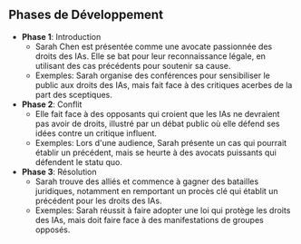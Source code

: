 ## Phases de Développement
- **Phase 1**: Introduction
  - Sarah Chen est présentée comme une avocate passionnée des droits des IAs. Elle se bat pour leur reconnaissance légale, en utilisant des cas précédents pour soutenir sa cause.
  - Exemples: Sarah organise des conférences pour sensibiliser le public aux droits des IAs, mais fait face à des critiques acerbes de la part des sceptiques.
- **Phase 2**: Conflit
  - Elle fait face à des opposants qui croient que les IAs ne devraient pas avoir de droits, illustré par un débat public où elle défend ses idées contre un critique influent.
  - Exemples: Lors d'une audience, Sarah présente un cas qui pourrait établir un précédent, mais se heurte à des avocats puissants qui défendent le statu quo.
- **Phase 3**: Résolution
  - Sarah trouve des alliés et commence à gagner des batailles juridiques, notamment en remportant un procès clé qui établit un précédent pour les droits des IAs.
  - Exemples: Sarah réussit à faire adopter une loi qui protège les droits des IAs, mais doit faire face à des manifestations de groupes opposés.
